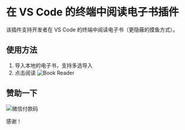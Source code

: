 # 在 VS Code 的终端中阅读电子书插件

该插件支持开发者在 VS Code 的终端中阅读电子书（更隐蔽的摸鱼方式）。

## 使用方法
1. 导入本地的电子书，支持多选导入
2. 点击阅读
![Book Reader](https://www.geckowu.top/images/book-reader.png)

## 赞助一下
![微信付款码](https://www.geckowu.top/images/weixin-pay.png)

感谢！